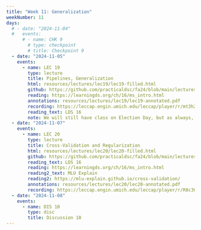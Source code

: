 ```yaml
---
title: "Week 11: Generalization"
weekNumber: 11
days:
  # - date: "2024-11-04"
  #   events:
      # - name: CHK 9
        # type: checkpoint
        # title: Checkpoint 9
  - date: "2024-11-05"
    events:
      - name: LEC 19
        type: lecture
        title: Pipelines, Generalization
        html: resources/lectures/lec19/lec19-filled.html
        github: https://github.com/practicaldsc/fa24/blob/main/lectures/lec19/
        reading: https://learningds.org/ch/16/ms_intro.html
        annotations: resources/lectures/lec19/lec19-annotated.pdf
        recording: https://leccap.engin.umich.edu/leccap/player/r/mt3h23
        reading_text: LDS 16
        note: We will still have class on Election Day, but as always, lecture is recorded, so don't hesitate to miss class if you need the time to vote.
  - date: "2024-11-07"
    events:
      - name: LEC 20
        type: lecture
        title: Cross-Validation and Regularization
        html: resources/lectures/lec20/lec20-filled.html
        github: https://github.com/practicaldsc/fa24/blob/main/lectures/lec20/
        reading_text: LDS 16
        reading: https://learningds.org/ch/16/ms_intro.html
        reading2_text: MLU Explain
        reading2: https://mlu-explain.github.io/cross-validation/
        annotations: resources/lectures/lec20/lec20-annotated.pdf
        recording: https://leccap.engin.umich.edu/leccap/player/r/R8c30y
  - date: "2024-11-08"
    events:
      - name: DIS 10
        type: disc
        title: Discussion 10
---
```

